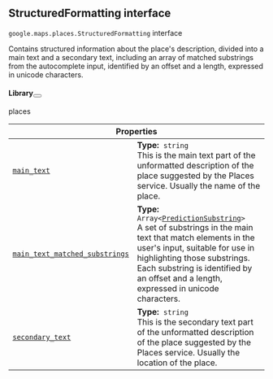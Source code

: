 
<devsite-heading text=" StructuredFormatting interface" for="StructuredFormatting" level="h2" link="" toc="" back-to-top=""><h2 id="StructuredFormatting" is-upgraded="">StructuredFormatting interface </h2></devsite-heading>
<p>
<code translate="no" dir="ltr"><span itemprop="path">google.maps.places</span>.<span itemprop="name">StructuredFormatting</span></code>
interface
</p>
<p>Contains structured information about the place's description, divided into a main text and a secondary text, including an array of matched substrings from the autocomplete input, identified by an offset and a length, expressed in unicode characters.</p>
<devsite-heading text="Library" for="library_9" level="h4" link=""><h4 is-upgraded="" id="library_9">Library<button role="button" class="devsite-heading-link button-flat material-icons" title="Copy link to this section"></button></h4></devsite-heading>
<p>places</p>
<div class="devsite-table-wrapper"><table class="properties responsive" summary="interface StructuredFormatting - Properties">
<thead>
<tr><th colspan="2">Properties</th>
</tr></thead>
<tbody>
<tr id="StructuredFormatting.main_text">
<td itemprop="property"><code translate="no" dir="ltr"><a class="secret-link" href="#StructuredFormatting.main_text"><span>main_text</span></a></code></td>
<td><div><strong>Type:</strong>&nbsp; <code translate="no" dir="ltr">string</code></div>
<div class="desc">This is the main text part of the unformatted description of the place suggested by the Places service. Usually the name of the place.</div></td>
</tr>
<tr id="StructuredFormatting.main_text_matched_substrings">
<td itemprop="property"><code translate="no" dir="ltr"><a class="secret-link" href="#StructuredFormatting.main_text_matched_substrings"><span>main_text_matched_substrings</span></a></code></td>
<td><div><strong>Type:</strong>&nbsp; <code translate="no" dir="ltr">Array&lt;<a href="PredictionSubstring.md">PredictionSubstring</a>&gt;</code></div>
<div class="desc">A set of substrings in the main text that match elements in the user's input, suitable for use in highlighting those substrings. Each substring is identified by an offset and a length, expressed in unicode characters.</div></td>
</tr>
<tr id="StructuredFormatting.secondary_text">
<td itemprop="property"><code translate="no" dir="ltr"><a class="secret-link" href="#StructuredFormatting.secondary_text"><span>secondary_text</span></a></code></td>
<td><div><strong>Type:</strong>&nbsp; <code translate="no" dir="ltr">string</code></div>
<div class="desc">This is the secondary text part of the unformatted description of the place suggested by the Places service. Usually the location of the place.</div></td>
</tr>
</tbody>
</table></div>
<script src="replace_links.js"></script>
